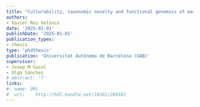 ```yaml
---
title: "Culturability, taxonomic novelty and functional genomics of marine bacteria with different trophic strategies"
authors:
- Xavier Rey Velasco
date: '2025-01-01'
publishDate: '2025-01-01'
publication_types:
- thesis
type: 'phdthesis'
publication: 'Universitat Autònoma de Barcelona (UAB)'
supervisor:
- Josep M Gasol
- Olga Sánchez
# abstract: 'T'
links:
#- name: URL
#  url:    http://hdl.handle.net/10261/269181
---
```

